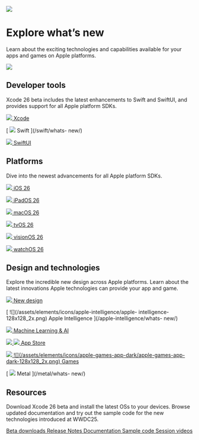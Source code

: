 ![](/assets/elements/icons/sdk-26/sdk-26-128x128_2x.png)

# Explore what’s new

Learn about the exciting technologies and capabilities available for your apps
and games on Apple platforms.

![](/whats-new/images/lockup-hero_2x.png)

## Developer tools

Xcode 26 beta includes the latest enhancements to Swift and SwiftUI, and
provides support for all Apple platform SDKs.

[ ![](/assets/elements/icons/xcode-s/xcode-s-128x128_2x.png) Xcode
](/xcode/whats-new/)

[ ![](/assets/elements/icons/swift/swift-128x128_2x.png) Swift ](/swift/whats-
new/)

[ ![](/assets/elements/icons/swiftui/swiftui-128x128_2x.png) SwiftUI
](/swiftui/whats-new/)

## Platforms

Dive into the newest advancements for all Apple platform SDKs.

[ ![](/assets/elements/icons/ios-ipados-26/ios-ipados-26-128x128_2x.png) iOS
26 ](/ios/whats-new/)

[ ![](/assets/elements/icons/ios-ipados-26/ios-ipados-26-128x128_2x.png)
iPadOS 26 ](/ipados/whats-new/)

[ ![](/assets/elements/icons/macos-26/macos-26-128x128_2x.png) macOS 26
](/macos/whats-new/)

[ ![](/assets/elements/icons/tvos-26/tvos-26-128x128_2x.png) tvOS 26
](/tvos/whats-new/)

[ ![](/assets/elements/icons/visionos-26/visionos-26-128x128_2x.png) visionOS
26 ](/visionos/whats-new/)

[ ![](/assets/elements/icons/watchos-26/watchos-26-128x128_2x.png) watchOS 26
](/watchos/whats-new/)

## Design and technologies

Explore the incredible new design across Apple platforms. Learn about the
latest innovations Apple technologies can provide your app and game.

[ ![](/assets/elements/icons/icon-composer/icon-composer-128x128_2x.png) New
design ](/design/)

[ ![](/assets/elements/icons/apple-intelligence/apple-
intelligence-128x128_2x.png) Apple Intelligence ](/apple-intelligence/whats-
new/)

[ ![](/assets/elements/icons/foundationmodel/foundationmodel-128x128_2x.png)
Machine Learning & AI ](/machine-learning/whats-new/)

[ ![](/assets/elements/icons/app-store-s/app-store-s-128x128_2x.png)
![](/assets/elements/icons/app-store-s-dark/app-store-s-dark-128x128_2x.png)
App Store ](/app-store/whats-new/)

[ ![](/assets/elements/icons/apple-games-app/apple-games-app-128x128_2x.png)
![](/assets/elements/icons/apple-games-app-dark/apple-games-app-
dark-128x128_2x.png) Games ](/games/whats-new/)

[ ![](/assets/elements/icons/metal/metal-128x128_2x.png) Metal ](/metal/whats-
new/)

## Resources

Download Xcode 26 beta and install the latest OSs to your devices. Browse
updated documentation and try out the sample code for the new technologies
introduced at WWDC25.

[ Beta downloads ](/download/) [ Release Notes ](/news/releases/) [
Documentation ](/documentation/) [ Sample code ](/documentation/samplecode) [
Session videos ](/videos/)


